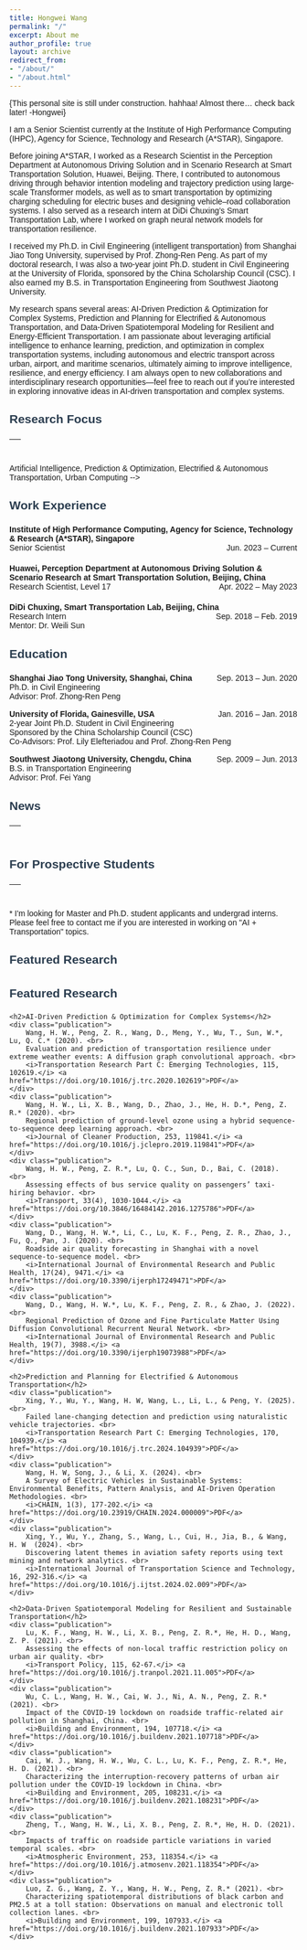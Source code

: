```yaml
---
title: Hongwei Wang
permalink: "/"
excerpt: About me
author_profile: true
layout: archive
redirect_from:
- "/about/"
- "/about.html"
---
```


{This personal site is still under construction. hahhaa! Almost there… check back later! -Hongwei}

I am a Senior Scientist currently at the Institute of High Performance Computing (IHPC), Agency for Science, Technology and Research (A*STAR), Singapore. 

Before joining A*STAR, I worked as a Research Scientist in the Perception Department at Autonomous Driving Solution and in Scenario Research at Smart Transportation Solution, Huawei, Beijing. There, I contributed to autonomous driving through behavior intention modeling and trajectory prediction using large-scale Transformer models, as well as to smart transportation by optimizing charging scheduling for electric buses and designing vehicle–road collaboration systems. I also served as a research intern at DiDi Chuxing’s Smart Transportation Lab, where I worked on graph neural network models for transportation resilience.

I received my Ph.D. in Civil Engineering (intelligent transportation) from Shanghai Jiao Tong University, supervised by Prof. Zhong-Ren Peng. As part of my doctoral research, I was also a two-year joint Ph.D. student in Civil Engineering at the University of Florida, sponsored by the China Scholarship Council (CSC). I also earned my B.S. in Transportation Engineering from Southwest Jiaotong University.

My research spans several areas: AI-Driven Prediction & Optimization for Complex Systems, Prediction and Planning for Electrified & Autonomous Transportation, and Data-Driven Spatiotemporal Modeling for Resilient and Energy-Efficient Transportation. I am passionate about leveraging artificial intelligence to enhance learning, prediction, and optimization in complex transportation systems, including autonomous and electric transport across urban, airport, and maritime scenarios, ultimately aiming to improve intelligence, resilience, and energy efficiency. I am always open to new collaborations and interdisciplinary research opportunities—feel free to reach out if you’re interested in exploring innovative ideas in AI-driven transportation and complex systems.

## Research Focus 
<table style="width:100%">
  <thead>
    <tr>
      <th width="100%">&nbsp;</th>
    </tr>
  </thead>
</table>

Artificial Intelligence, Prediction & Optimization, Electrified & Autonomous Transportation, Urban Computing -->

## Work Experience
<html>
<head>
    <meta charset="UTF-8">
    <title>Work Experience</title>
    <style>
        body { font-family: Arial, sans-serif; margin: 40px; }
        h2 { color: #2c3e50; }
        .work-item { margin-bottom: 20px; }
    </style>
</head>
<body>
<!--     <h2>Work Experience</h2> -->
    <div class="work-item">
        <strong>Institute of High Performance Computing, Agency for Science, Technology & Research (A*STAR), Singapore</strong><br>
        Senior Scientist <span style="float: right;">Jun. 2023 – Current</span>
    </div>
    <div class="work-item">
        <strong>Huawei, Perception Department at Autonomous Driving Solution & Scenario Research at Smart Transportation Solution, Beijing, China</strong><br>
        Research Scientist, Level 17 <span style="float: right;">Apr. 2022 – May 2023</span>
    </div>
    <div class="work-item">
        <strong>DiDi Chuxing, Smart Transportation Lab, Beijing, China</strong><br>
        Research Intern <span style="float: right;">Sep. 2018 – Feb. 2019</span><br>
        Mentor: Dr. Weili Sun
    </div>
</body>

## Education
<html>
<head>
    <meta charset="UTF-8">
    <title>Education</title>
    <style>
        body { font-family: Arial, sans-serif; margin: 40px; }
        h2 { color: #2c3e50; padding-bottom: 5px; }
        .education-item { margin-bottom: 15px; }
    </style>
</head>
<body>
<!--     <h2>Education Background</h2> -->
    <div class="education-item">
        <strong>Shanghai Jiao Tong University, Shanghai, China</strong> <span style="float: right;">Sep. 2013 – Jun. 2020</span><br>
        Ph.D. in Civil Engineering<br>
        Advisor: Prof. Zhong-Ren Peng
    </div>
    <div class="education-item">
        <strong>University of Florida, Gainesville, USA</strong> <span style="float: right;">Jan. 2016 – Jan. 2018</span><br>
        2-year Joint Ph.D. Student in Civil Engineering<br>
        Sponsored by the China Scholarship Council (CSC)<br>
        Co-Advisors: Prof. Lily Elefteriadou and Prof. Zhong-Ren Peng
    </div>
    <div class="education-item">
        <strong>Southwest Jiaotong University, Chengdu, China</strong> <span style="float: right;">Sep. 2009 – Jun. 2013</span><br>
        B.S. in Transportation Engineering<br>
        Advisor: Prof. Fei Yang
    </div>
</body>


## News 
<table style="width:100%">
  <thead>
    <tr>
      <th width="100%">&nbsp;</th>
    </tr>
  </thead>
</table>


## For Prospective Students
<table style="width:100%">
  <thead>
    <tr>
      <th width="100%">&nbsp;</th>
    </tr>
  </thead>
</table>
* I'm looking for Master and Ph.D. student applicants and undergrad interns. Please feel free to contact me if you are interested in working on "AI + Transportation" topics.


## Featured Research
<html>
<head>
    <meta charset="UTF-8">
    <title>Research Publications</title>
    <style>
        body { font-family: Arial, sans-serif; margin: 40px; }
        h2 { color: #2c3e50; }
        a { color: #2980b9; text-decoration: none; }
        a:hover { text-decoration: underline; }
        .publication { margin-bottom: 20px; }
    </style>
</head>
<body>
    <h2>Featured Research</h2>
</body>
<!--     <h1>Research Publications</h1> -->
    
    <h2>AI-Driven Prediction & Optimization for Complex Systems</h2>
    <div class="publication">
        Wang, H. W., Peng, Z. R., Wang, D., Meng, Y., Wu, T., Sun, W.*, Lu, Q. C.* (2020). <br>
        Evaluation and prediction of transportation resilience under extreme weather events: A diffusion graph convolutional approach. <br>
        <i>Transportation Research Part C: Emerging Technologies, 115, 102619.</i> <a href="https://doi.org/10.1016/j.trc.2020.102619">PDF</a>
    </div>
    <div class="publication">
        Wang, H. W., Li, X. B., Wang, D., Zhao, J., He, H. D.*, Peng, Z. R.* (2020). <br>
        Regional prediction of ground-level ozone using a hybrid sequence-to-sequence deep learning approach. <br>
        <i>Journal of Cleaner Production, 253, 119841.</i> <a href="https://doi.org/10.1016/j.jclepro.2019.119841">PDF</a>
    </div>
    <div class="publication">
        Wang, H. W., Peng, Z. R.*, Lu, Q. C., Sun, D., Bai, C. (2018). <br>
        Assessing effects of bus service quality on passengers’ taxi-hiring behavior. <br>
        <i>Transport, 33(4), 1030-1044.</i> <a href="https://doi.org/10.3846/16484142.2016.1275786">PDF</a>
    </div>
    <div class="publication">
        Wang, D., Wang, H. W.*, Li, C., Lu, K. F., Peng, Z. R., Zhao, J., Fu, Q., Pan, J. (2020). <br>
        Roadside air quality forecasting in Shanghai with a novel sequence-to-sequence model. <br>
        <i>International Journal of Environmental Research and Public Health, 17(24), 9471.</i> <a href="https://doi.org/10.3390/ijerph17249471">PDF</a>
    </div>
    <div class="publication">
        Wang, D., Wang, H. W.*, Lu, K. F., Peng, Z. R., & Zhao, J. (2022). <br>
        Regional Prediction of Ozone and Fine Particulate Matter Using Diffusion Convolutional Recurrent Neural Network. <br>
        <i>International Journal of Environmental Research and Public Health, 19(7), 3988.</i> <a href="https://doi.org/10.3390/ijerph19073988">PDF</a>
    </div>
    
    <h2>Prediction and Planning for Electrified & Autonomous Transportation</h2>
    <div class="publication">
        Xing, Y., Wu, Y., Wang, H. W, Wang, L., Li, L., & Peng, Y. (2025). <br>
        Failed lane-changing detection and prediction using naturalistic vehicle trajectories. <br>
        <i>Transportation Research Part C: Emerging Technologies, 170, 104939.</i> <a href="https://doi.org/10.1016/j.trc.2024.104939">PDF</a>
    </div>
    <div class="publication">
        Wang, H. W, Song, J., & Li, X. (2024). <br>
        A Survey of Electric Vehicles in Sustainable Systems: Environmental Benefits, Pattern Analysis, and AI-Driven Operation Methodologies. <br>
        <i>CHAIN, 1(3), 177-202.</i> <a href="https://doi.org/10.23919/CHAIN.2024.000009">PDF</a>
    </div>
    <div class="publication">
        Xing, Y., Wu, Y., Zhang, S., Wang, L., Cui, H., Jia, B., & Wang, H. W  (2024). <br>
        Discovering latent themes in aviation safety reports using text mining and network analytics. <br>
        <i>International Journal of Transportation Science and Technology, 16, 292-316.</i> <a href="https://doi.org/10.1016/j.ijtst.2024.02.009">PDF</a>
    </div>
    
    <h2>Data-Driven Spatiotemporal Modeling for Resilient and Sustainable Transportation</h2>
    <div class="publication">
        Lu, K. F., Wang, H. W., Li, X. B., Peng, Z. R.*, He, H. D., Wang, Z. P. (2021). <br>
        Assessing the effects of non-local traffic restriction policy on urban air quality. <br>
        <i>Transport Policy, 115, 62-67.</i> <a href="https://doi.org/10.1016/j.tranpol.2021.11.005">PDF</a>
    </div>
    <div class="publication">
        Wu, C. L., Wang, H. W., Cai, W. J., Ni, A. N., Peng, Z. R.* (2021). <br>
        Impact of the COVID-19 lockdown on roadside traffic-related air pollution in Shanghai, China. <br>
        <i>Building and Environment, 194, 107718.</i> <a href="https://doi.org/10.1016/j.buildenv.2021.107718">PDF</a>
    </div>
    <div class="publication">
        Cai, W. J., Wang, H. W., Wu, C. L., Lu, K. F., Peng, Z. R.*, He, H. D. (2021). <br>
        Characterizing the interruption-recovery patterns of urban air pollution under the COVID-19 lockdown in China. <br>
        <i>Building and Environment, 205, 108231.</i> <a href="https://doi.org/10.1016/j.buildenv.2021.108231">PDF</a>
    </div>
    <div class="publication">
        Zheng, T., Wang, H. W., Li, X. B., Peng, Z. R.*, He, H. D. (2021). <br>
        Impacts of traffic on roadside particle variations in varied temporal scales. <br>
        <i>Atmospheric Environment, 253, 118354.</i> <a href="https://doi.org/10.1016/j.atmosenv.2021.118354">PDF</a>
    </div>
    <div class="publication">
        Luo, Z. G., Wang, Z. Y., Wang, H. W., Peng, Z. R.* (2021). <br>
        Characterizing spatiotemporal distributions of black carbon and PM2.5 at a toll station: Observations on manual and electronic toll collection lanes. <br>
        <i>Building and Environment, 199, 107933.</i> <a href="https://doi.org/10.1016/j.buildenv.2021.107933">PDF</a>
    </div>
</html>







